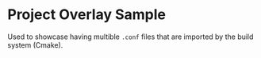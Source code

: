 # Project Overlay Sample

Used to showcase having multible ```.conf``` files that are imported by the build system (Cmake).
